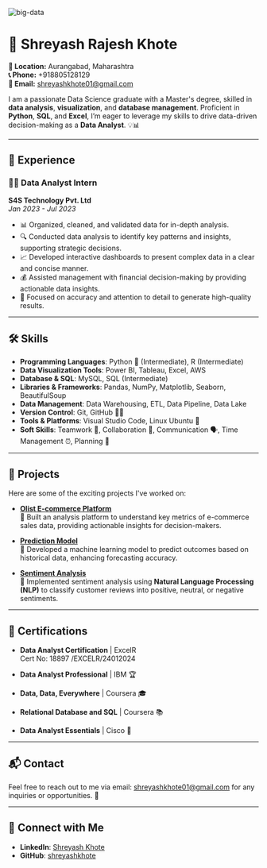 ![big-data](https://github.com/Shreyash-rsk/Shreyash-rsk/blob/main/big-data-abstract-digital-background-futuristic-data-warehouse-big-data-concept-information-flows-technologies-future-3d-render_120871-1010.avif)

# 👋 Shreyash Rajesh Khote

**📍 Location:** Aurangabad, Maharashtra  
**📞 Phone:** +918805128129  
**📧 Email:** [shreyashkhote01@gmail.com](mailto:shreyashkhote01@gmail.com)  

I am a passionate Data Science graduate with a Master's degree, skilled in **data analysis**, **visualization**, and **database management**. Proficient in **Python**, **SQL**, and **Excel**, I’m eager to leverage my skills to drive data-driven decision-making as a **Data Analyst**. 💡📊

---

## 💼 Experience

### 🧑‍💻 Data Analyst Intern  
**S4S Technology Pvt. Ltd**  
*Jan 2023 - Jul 2023*  

- 📊 Organized, cleaned, and validated data for in-depth analysis.
- 🔍 Conducted data analysis to identify key patterns and insights, supporting strategic decisions.
- 📈 Developed interactive dashboards to present complex data in a clear and concise manner.
- 💰 Assisted management with financial decision-making by providing actionable data insights.
- 🧠 Focused on accuracy and attention to detail to generate high-quality results.

---

## 🛠 Skills

- **Programming Languages**: Python 🐍 (Intermediate), R (Intermediate)
- **Data Visualization Tools**: Power BI, Tableau, Excel, AWS
- **Database & SQL**: MySQL, SQL (Intermediate)
- **Libraries & Frameworks**: Pandas, NumPy, Matplotlib, Seaborn, BeautifulSoup
- **Data Management**: Data Warehousing, ETL, Data Pipeline, Data Lake
- **Version Control**: Git, GitHub 🧑‍💻
- **Tools & Platforms**: Visual Studio Code, Linux Ubuntu 🐧
- **Soft Skills**: Teamwork 🤝, Collaboration 🤗, Communication 🗣, Time Management ⏰, Planning 📅

---

## 🚀 Projects

Here are some of the exciting projects I've worked on:

- [**Olist E-commerce Platform**](https://github.com/Shreyash-rsk/Olist-E-commerce-Platform-Analysis-/blob/main/README.md)  
  🛒 Built an analysis platform to understand key metrics of e-commerce sales data, providing actionable insights for decision-makers.

- [**Prediction Model**](https://github.com/Shreyash-rsk/Prediction-Model/blob/main/Prediction_Model_Code)  
  🔮 Developed a machine learning model to predict outcomes based on historical data, enhancing forecasting accuracy.

- [**Sentiment Analysis**](https://github.com/Shreyash-rsk/Sentiment_Analysis/blob/main/README.md)  
  💬 Implemented sentiment analysis using **Natural Language Processing (NLP)** to classify customer reviews into positive, neutral, or negative sentiments.

---

## 📜 Certifications

- **Data Analyst Certification** | ExcelR  
  Cert No: 18897 /EXCELR/24012024

- **Data Analyst Professional** | IBM 🏆

- **Data, Data, Everywhere** | Coursera 🎓

- **Relational Database and SQL** | Coursera 📚

- **Data Analyst Essentials** | Cisco 🔑

---

## 📬 Contact

Feel free to reach out to me via email: [shreyashkhote01@gmail.com](mailto:shreyashkhote01@gmail.com) for any inquiries or opportunities. 📧

---

## 🔗 Connect with Me

- **LinkedIn**: [Shreyash Khote](https://www.linkedin.com)  
- **GitHub**: [shreyashkhote](https://github.com/shreyashkhote)
